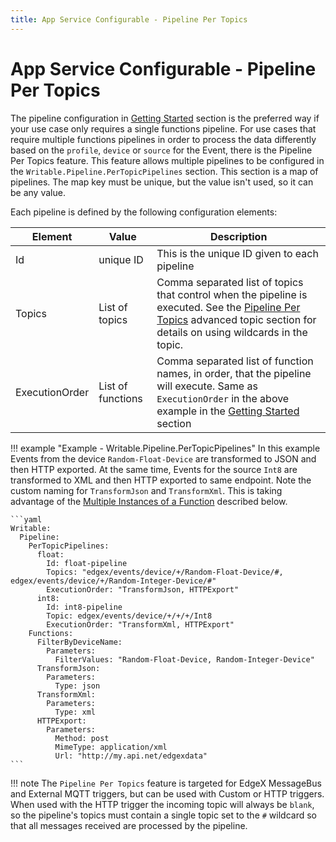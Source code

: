 ```yaml
---
title: App Service Configurable - Pipeline Per Topics
---
```


# App Service Configurable - Pipeline Per Topics

The pipeline configuration in [Getting Started](../../GettingStarted) section is the preferred way if your use case only 
requires a single functions pipeline. For use cases that require multiple functions pipelines in order to process the data 
differently based on the `profile`, `device` or `source` for the Event, there is the Pipeline Per Topics feature. 
This feature allows multiple pipelines to be configured in the `Writable.Pipeline.PerTopicPipelines` section. 
This section is a map of pipelines. The map key must be unique, but the value isn't used, so it can be any value. 

Each pipeline is defined by the following configuration elements:

| Element        | Value             | Description                                                  |
| -------------- | ----------------- | ------------------------------------------------------------ |
| Id             | unique ID         | This is the unique ID given to each pipeline                 |
| Topics         | List of topics    | Comma separated list of topics that control when the pipeline is executed. See the [Pipeline Per Topics](../../../../AdvancedTopics/#pipeline-per-topics) advanced topic section for details on using wildcards in the topic. |
| ExecutionOrder | List of functions | Comma separated list of function names, in order, that the pipeline will execute. Same as `ExecutionOrder` in the above example in the  [Getting Started](../../GettingStarted) section |

!!! example "Example - Writable.Pipeline.PerTopicPipelines"
    In this example Events from the device  `Random-Float-Device` are transformed to JSON and then HTTP exported. At the same time, Events for the source `Int8`  are transformed to XML and then HTTP exported to same endpoint. Note the custom naming for `TransformJson` and `TransformXml`. This is taking advantage of the [Multiple Instances of a Function](../AvailablePipelineFunctions/#multiple-instances-of-a-function) described below.

    ```yaml
    Writable:
      Pipeline:
        PerTopicPipelines:
          float:
            Id: float-pipeline
            Topics: "edgex/events/device/+/Random-Float-Device/#, edgex/events/device/+/Random-Integer-Device/#"
            ExecutionOrder: "TransformJson, HTTPExport"
          int8:
            Id: int8-pipeline
            Topic: edgex/events/device/+/+/+/Int8
            ExecutionOrder: "TransformXml, HTTPExport"
        Functions:
          FilterByDeviceName:
            Parameters:
              FilterValues: "Random-Float-Device, Random-Integer-Device"
          TransformJson:
            Parameters:
              Type: json
          TransformXml:
            Parameters:
              Type: xml
          HTTPExport:
            Parameters:
              Method: post
              MimeType: application/xml
              Url: "http://my.api.net/edgexdata"
    ```

!!! note
    The `Pipeline Per Topics` feature is targeted for EdgeX MessageBus and External MQTT triggers, but can be used with Custom or HTTP triggers. When used with the HTTP trigger the incoming topic will always be `blank`, so the pipeline's topics must contain a single topic set to the `#` wildcard so that all messages received are processed by the pipeline.
